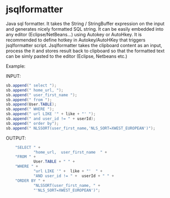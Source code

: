 jsqlformatter
=============

Java sql formatter. It takes the String / StringBuffer expression on the input and generates nicely formatted SQL string. It can be easily embedded 
into any editor (Eclipse/NetBeans...) using Autokey or AutoHkey. It is recommended to define hotkey in Autokey/AutoHKey that triggers jsqlformatter script. Jsqlformatter takes the clipboard content as an input, process the it and stores result back to clipboard so that the formatted text can be simly pasted to the editor (Eclipse, Netbeans etc.)

Example:

INPUT:

```Java
sb.append(" select ");
sb.append(" home_url, ");
sb.append(" user_first_name ");
sb.append(" from ");
sb.append(User.TABLE);
sb.append(" WHERE ");
sb.append(" url LIKE '" + like + "' ");
sb.append(" and user_id != " + userId);
sb.append(" order by");
sb.append(" NLSSORT(user_first_name,'NLS_SORT=XWEST_EUROPEAN')");
```

OUTPUT:

```Java
	"SELECT " +
			"home_url,  user_first_name  " +
	"FROM " +
			User.TABLE + " " +
	"WHERE " +
			"url LIKE '" +  like + "'  " +
			"AND user_id != " +  userId + " " +
	"ORDER BY " +
			"NLSSORT(user_first_name, " +
			"'NLS_SORT=XWEST_EUROPEAN')";
```
